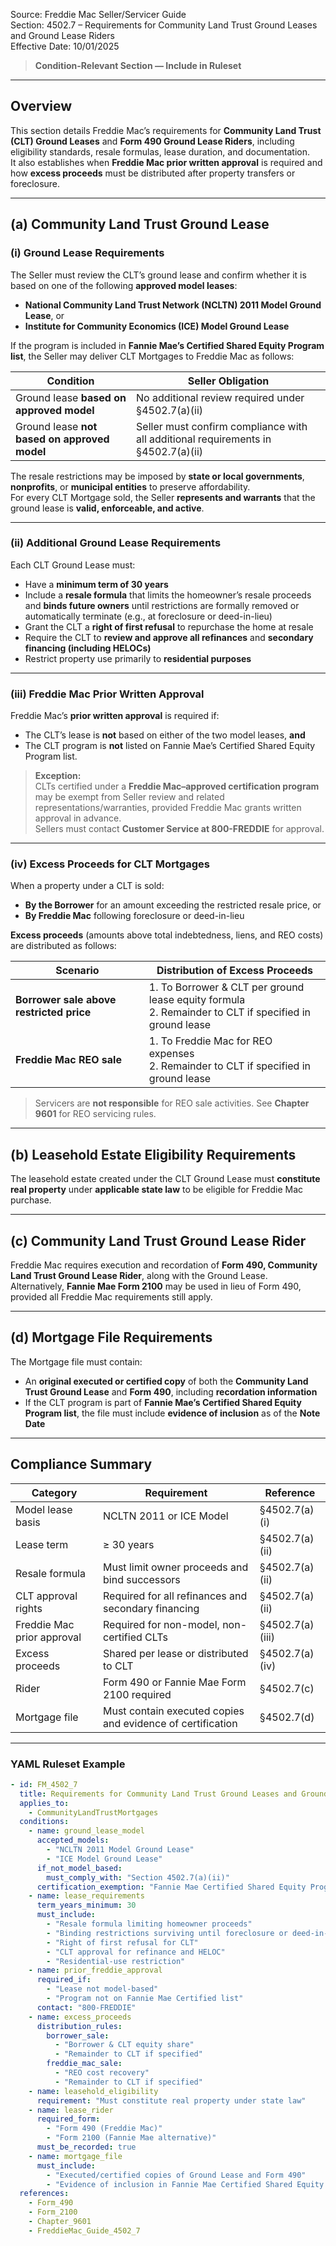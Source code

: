 Source: Freddie Mac Seller/Servicer Guide  
Section: 4502.7 – Requirements for Community Land Trust Ground Leases and Ground Lease Riders  
Effective Date: 10/01/2025  

> **Condition-Relevant Section — Include in Ruleset**

---

## Overview  
This section details Freddie Mac’s requirements for **Community Land Trust (CLT) Ground Leases** and **Form 490 Ground Lease Riders**, including eligibility standards, resale formulas, lease duration, and documentation.  
It also establishes when **Freddie Mac prior written approval** is required and how **excess proceeds** must be distributed after property transfers or foreclosure.

---

## (a) Community Land Trust Ground Lease  

### (i) Ground Lease Requirements  
The Seller must review the CLT’s ground lease and confirm whether it is based on one of the following **approved model leases**:
- **National Community Land Trust Network (NCLTN) 2011 Model Ground Lease**, or  
- **Institute for Community Economics (ICE) Model Ground Lease**  

If the program is included in **Fannie Mae’s Certified Shared Equity Program list**, the Seller may deliver CLT Mortgages to Freddie Mac as follows:

| Condition | Seller Obligation |
|------------|------------------|
| Ground lease **based on approved model** | No additional review required under §4502.7(a)(ii) |
| Ground lease **not based on approved model** | Seller must confirm compliance with all additional requirements in §4502.7(a)(ii) |

The resale restrictions may be imposed by **state or local governments**, **nonprofits**, or **municipal entities** to preserve affordability.  
For every CLT Mortgage sold, the Seller **represents and warrants** that the ground lease is **valid, enforceable, and active**.

---

### (ii) Additional Ground Lease Requirements  

Each CLT Ground Lease must:
- Have a **minimum term of 30 years**  
- Include a **resale formula** that limits the homeowner’s resale proceeds and **binds future owners** until restrictions are formally removed or automatically terminate (e.g., at foreclosure or deed-in-lieu)  
- Grant the CLT a **right of first refusal** to repurchase the home at resale  
- Require the CLT to **review and approve all refinances** and **secondary financing (including HELOCs)**  
- Restrict property use primarily to **residential purposes**

---

### (iii) Freddie Mac Prior Written Approval  

Freddie Mac’s **prior written approval** is required if:
- The CLT’s lease is **not** based on either of the two model leases, **and**
- The CLT program is **not** listed on Fannie Mae’s Certified Shared Equity Program list.  

> **Exception:**  
> CLTs certified under a **Freddie Mac–approved certification program** may be exempt from Seller review and related representations/warranties, provided Freddie Mac grants written approval in advance.  
> Sellers must contact **Customer Service at 800-FREDDIE** for approval.

---

### (iv) Excess Proceeds for CLT Mortgages  

When a property under a CLT is sold:
- **By the Borrower** for an amount exceeding the restricted resale price, or  
- **By Freddie Mac** following foreclosure or deed-in-lieu  

**Excess proceeds** (amounts above total indebtedness, liens, and REO costs) are distributed as follows:

| Scenario | Distribution of Excess Proceeds |
|-----------|--------------------------------|
| **Borrower sale above restricted price** | 1. To Borrower & CLT per ground lease equity formula<br>2. Remainder to CLT if specified in ground lease |
| **Freddie Mac REO sale** | 1. To Freddie Mac for REO expenses<br>2. Remainder to CLT if specified in ground lease |

> Servicers are **not responsible** for REO sale activities. See **Chapter 9601** for REO servicing rules.

---

## (b) Leasehold Estate Eligibility Requirements  

The leasehold estate created under the CLT Ground Lease must **constitute real property** under **applicable state law** to be eligible for Freddie Mac purchase.

---

## (c) Community Land Trust Ground Lease Rider  

Freddie Mac requires execution and recordation of **Form 490, Community Land Trust Ground Lease Rider**, along with the Ground Lease.  
Alternatively, **Fannie Mae Form 2100** may be used in lieu of Form 490, provided all Freddie Mac requirements still apply.

---

## (d) Mortgage File Requirements  

The Mortgage file must contain:
- An **original executed or certified copy** of both the **Community Land Trust Ground Lease** and **Form 490**, including **recordation information**  
- If the CLT program is part of **Fannie Mae’s Certified Shared Equity Program list**, the file must include **evidence of inclusion** as of the **Note Date**

---

## Compliance Summary  

| Category | Requirement | Reference |
|-----------|--------------|------------|
| Model lease basis | NCLTN 2011 or ICE Model | §4502.7(a)(i) |
| Lease term | ≥ 30 years | §4502.7(a)(ii) |
| Resale formula | Must limit owner proceeds and bind successors | §4502.7(a)(ii) |
| CLT approval rights | Required for all refinances and secondary financing | §4502.7(a)(ii) |
| Freddie Mac prior approval | Required for non-model, non-certified CLTs | §4502.7(a)(iii) |
| Excess proceeds | Shared per lease or distributed to CLT | §4502.7(a)(iv) |
| Rider | Form 490 or Fannie Mae Form 2100 required | §4502.7(c) |
| Mortgage file | Must contain executed copies and evidence of certification | §4502.7(d) |

---

### YAML Ruleset Example  

```yaml
- id: FM_4502_7
  title: Requirements for Community Land Trust Ground Leases and Ground Lease Riders
  applies_to:
    - CommunityLandTrustMortgages
  conditions:
    - name: ground_lease_model
      accepted_models:
        - "NCLTN 2011 Model Ground Lease"
        - "ICE Model Ground Lease"
      if_not_model_based:
        must_comply_with: "Section 4502.7(a)(ii)"
      certification_exemption: "Fannie Mae Certified Shared Equity Program list"
    - name: lease_requirements
      term_years_minimum: 30
      must_include:
        - "Resale formula limiting homeowner proceeds"
        - "Binding restrictions surviving until foreclosure or deed-in-lieu"
        - "Right of first refusal for CLT"
        - "CLT approval for refinance and HELOC"
        - "Residential-use restriction"
    - name: prior_freddie_approval
      required_if:
        - "Lease not model-based"
        - "Program not on Fannie Mae Certified list"
      contact: "800-FREDDIE"
    - name: excess_proceeds
      distribution_rules:
        borrower_sale:
          - "Borrower & CLT equity share"
          - "Remainder to CLT if specified"
        freddie_mac_sale:
          - "REO cost recovery"
          - "Remainder to CLT if specified"
    - name: leasehold_eligibility
      requirement: "Must constitute real property under state law"
    - name: lease_rider
      required_form:
        - "Form 490 (Freddie Mac)"
        - "Form 2100 (Fannie Mae alternative)"
      must_be_recorded: true
    - name: mortgage_file
      must_include:
        - "Executed/certified copies of Ground Lease and Form 490"
        - "Evidence of inclusion in Fannie Mae Certified Shared Equity list (if applicable)"
  references:
    - Form_490
    - Form_2100
    - Chapter_9601
    - FreddieMac_Guide_4502_7
